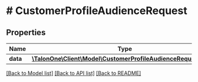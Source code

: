 # # CustomerProfileAudienceRequest

## Properties

Name | Type | Description | Notes
------------ | ------------- | ------------- | -------------
**data** | [**\TalonOne\Client\Model\CustomerProfileAudienceRequestItem[]**](CustomerProfileAudienceRequestItem.md) |  | [optional] 

[[Back to Model list]](../../README.md#documentation-for-models) [[Back to API list]](../../README.md#documentation-for-api-endpoints) [[Back to README]](../../README.md)


